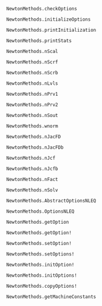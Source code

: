 ```@docs
NewtonMethods.checkOptions
```

```@docs
NewtonMethods.initializeOptions
```

```@docs
NewtonMethods.printInitialization
```

```@docs
NewtonMethods.printStats
```

```@docs
NewtonMethods.nScal
```

```@docs
NewtonMethods.nScrf
```

```@docs
NewtonMethods.nScrb
```

```@docs
NewtonMethods.nLvls
```

```@docs
NewtonMethods.nPrv1
```

```@docs
NewtonMethods.nPrv2
```

```@docs
NewtonMethods.nSout
```

```@docs
NewtonMethods.wnorm
```

```@docs
NewtonMethods.nJacFD
```

```@docs
NewtonMethods.nJacFDb
```

```@docs
NewtonMethods.nJcf
```

```@docs
NewtonMethods.nJcfb
```

```@docs
NewtonMethods.nFact
```

```@docs
NewtonMethods.nSolv
```

```@docs
NewtonMethods.AbstractOptionsNLEQ
```

```@docs
NewtonMethods.OptionsNLEQ
```

```@docs
NewtonMethods.getOption
```

```@docs
NewtonMethods.getOption!
```

```@docs
NewtonMethods.setOption!
```

```@docs
NewtonMethods.setOptions!
```

```@docs
NewtonMethods.initOption!
```

```@docs
NewtonMethods.initOptions!
```

```@docs
NewtonMethods.copyOptions!
```

```@docs
NewtonMethods.getMachineConstants
```

